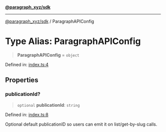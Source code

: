 [**@paragraph_xyz/sdk**](../README.md)

***

[@paragraph_xyz/sdk](../README.md) / ParagraphAPIConfig

# Type Alias: ParagraphAPIConfig

> **ParagraphAPIConfig** = `object`

Defined in: [index.ts:4](https://github.com/paragraph-xyz/paragraph-sdk-js/blob/220ccb07ecd29e9c7c2d8e41261ecd03656862db/src/index.ts#L4)

## Properties

### publicationId?

> `optional` **publicationId**: `string`

Defined in: [index.ts:8](https://github.com/paragraph-xyz/paragraph-sdk-js/blob/220ccb07ecd29e9c7c2d8e41261ecd03656862db/src/index.ts#L8)

Optional default publicationID so users can emit it on list/get-by-slug calls.
